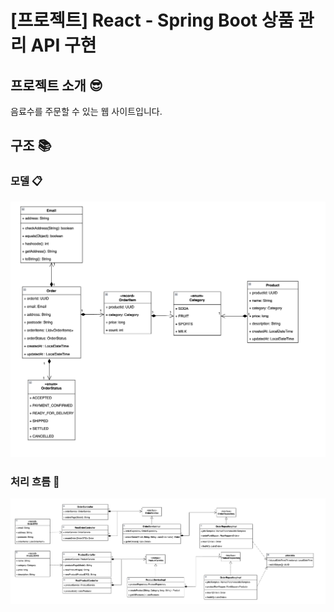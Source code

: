 # [프로젝트] React - Spring Boot 상품 관리 API 구현

## 프로젝트 소개 😎

음료수를 주문할 수 있는 웹 사이트입니다.

## 구조  📚

### 모델 📋

![](images/model.png)

### 처리 흐름 🧵

![](images/process.png)
